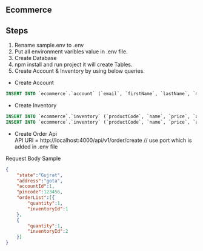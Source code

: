 ## Ecommerce
## Steps
1. Rename sample.env to .env
2. Put all environment varibles value in .env file.
3. Create Database
4. npm install and run project it will create Tables.
4. Create Account & Inventory by using below queries.

- Create Account 
```sql
INSERT INTO `ecommerce`.`account` (`email`, `firstName`, `lastName`, `mobileNo`, `password`, `status`, `type`,`createdAt`,`updatedAt`) VALUES ('sajagporwal123@gmail.com', 'sajag', 'porwal', '8764004296', '123456', 'ACTIVE', 'CUSTOMER',current_timestamp(),current_timestamp());
```
- Create Inventory
```sql
INSERT INTO `ecommerce`.`inventory` (`productCode`, `name`, `price`, `availableQuantity`, `createdAt`, `updatedAt`) VALUES ('P1', 'mango', '12', '10', current_timestamp(), current_timestamp());
INSERT INTO `ecommerce`.`inventory` (`productCode`, `name`, `price`, `availableQuantity`, `createdAt`, `updatedAt`) VALUES ('P2', 'apple', '22.50', '15', current_timestamp(), current_timestamp());
```
- Create Order Api <br/>
API URI = http://localhost:4000/api/v1/order/create // use port which is added in .env file

 Request Body Sample

```json
{
    "state":"Gujrat",
	"address":"gota",
	"accountId":1,
	"pincode":123456,
	"orderList":[{
		"quantity":1,
		"inventoryId":1
	},
	{
		"quantity":1,
		"inventoryId":2
	}]
}
```